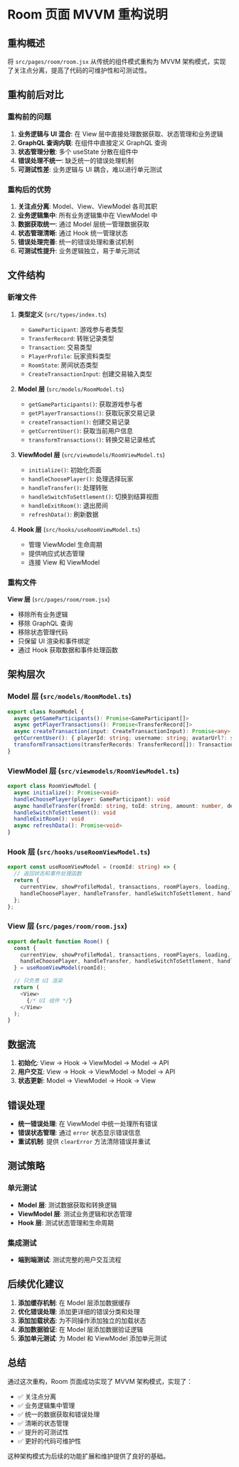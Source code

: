 # Room 页面 MVVM 重构说明

## 重构概述

将 `src/pages/room/room.jsx` 从传统的组件模式重构为 MVVM 架构模式，实现了关注点分离，提高了代码的可维护性和可测试性。

## 重构前后对比

### 重构前的问题

1. **业务逻辑与 UI 混合**: 在 View 层中直接处理数据获取、状态管理和业务逻辑
2. **GraphQL 查询内联**: 在组件中直接定义 GraphQL 查询
3. **状态管理分散**: 多个 useState 分散在组件中
4. **错误处理不统一**: 缺乏统一的错误处理机制
5. **可测试性差**: 业务逻辑与 UI 耦合，难以进行单元测试

### 重构后的优势

1. **关注点分离**: Model、View、ViewModel 各司其职
2. **业务逻辑集中**: 所有业务逻辑集中在 ViewModel 中
3. **数据获取统一**: 通过 Model 层统一管理数据获取
4. **状态管理清晰**: 通过 Hook 统一管理状态
5. **错误处理完善**: 统一的错误处理和重试机制
6. **可测试性提升**: 业务逻辑独立，易于单元测试

## 文件结构

### 新增文件

1. **类型定义** (`src/types/index.ts`)
   - `GameParticipant`: 游戏参与者类型
   - `TransferRecord`: 转账记录类型
   - `Transaction`: 交易类型
   - `PlayerProfile`: 玩家资料类型
   - `RoomState`: 房间状态类型
   - `CreateTransactionInput`: 创建交易输入类型

2. **Model 层** (`src/models/RoomModel.ts`)
   - `getGameParticipants()`: 获取游戏参与者
   - `getPlayerTransactions()`: 获取玩家交易记录
   - `createTransaction()`: 创建交易记录
   - `getCurrentUser()`: 获取当前用户信息
   - `transformTransactions()`: 转换交易记录格式

3. **ViewModel 层** (`src/viewmodels/RoomViewModel.ts`)
   - `initialize()`: 初始化页面
   - `handleChoosePlayer()`: 处理选择玩家
   - `handleTransfer()`: 处理转账
   - `handleSwitchToSettlement()`: 切换到结算视图
   - `handleExitRoom()`: 退出房间
   - `refreshData()`: 刷新数据

4. **Hook 层** (`src/hooks/useRoomViewModel.ts`)
   - 管理 ViewModel 生命周期
   - 提供响应式状态管理
   - 连接 View 和 ViewModel

### 重构文件

**View 层** (`src/pages/room/room.jsx`)
- 移除所有业务逻辑
- 移除 GraphQL 查询
- 移除状态管理代码
- 只保留 UI 渲染和事件绑定
- 通过 Hook 获取数据和事件处理函数

## 架构层次

### Model 层 (`src/models/RoomModel.ts`)
```typescript
export class RoomModel {
  async getGameParticipants(): Promise<GameParticipant[]>
  async getPlayerTransactions(): Promise<TransferRecord[]>
  async createTransaction(input: CreateTransactionInput): Promise<any>
  getCurrentUser(): { playerId: string; username: string; avatarUrl?: string }
  transformTransactions(transferRecords: TransferRecord[]): Transaction[]
}
```

### ViewModel 层 (`src/viewmodels/RoomViewModel.ts`)
```typescript
export class RoomViewModel {
  async initialize(): Promise<void>
  handleChoosePlayer(player: GameParticipant): void
  async handleTransfer(fromId: string, toId: string, amount: number, description: string): Promise<void>
  handleSwitchToSettlement(): void
  handleExitRoom(): void
  async refreshData(): Promise<void>
}
```

### Hook 层 (`src/hooks/useRoomViewModel.ts`)
```typescript
export const useRoomViewModel = (roomId: string) => {
  // 返回状态和事件处理函数
  return {
    currentView, showProfileModal, transactions, roomPlayers, loading, error,
    handleChoosePlayer, handleTransfer, handleSwitchToSettlement, handleExitRoom
  };
};
```

### View 层 (`src/pages/room/room.jsx`)
```typescript
export default function Room() {
  const {
    currentView, showProfileModal, transactions, roomPlayers, loading, error,
    handleChoosePlayer, handleTransfer, handleSwitchToSettlement, handleExitRoom
  } = useRoomViewModel(roomId);

  // 只负责 UI 渲染
  return (
    <View>
      {/* UI 组件 */}
    </View>
  );
}
```

## 数据流

1. **初始化**: View → Hook → ViewModel → Model → API
2. **用户交互**: View → Hook → ViewModel → Model → API
3. **状态更新**: Model → ViewModel → Hook → View

## 错误处理

- **统一错误处理**: 在 ViewModel 中统一处理所有错误
- **错误状态管理**: 通过 `error` 状态显示错误信息
- **重试机制**: 提供 `clearError` 方法清除错误并重试

## 测试策略

### 单元测试
- **Model 层**: 测试数据获取和转换逻辑
- **ViewModel 层**: 测试业务逻辑和状态管理
- **Hook 层**: 测试状态管理和生命周期

### 集成测试
- **端到端测试**: 测试完整的用户交互流程

## 后续优化建议

1. **添加缓存机制**: 在 Model 层添加数据缓存
2. **优化错误处理**: 添加更详细的错误分类和处理
3. **添加加载状态**: 为不同操作添加独立的加载状态
4. **添加数据验证**: 在 Model 层添加数据验证逻辑
5. **添加单元测试**: 为 Model 和 ViewModel 添加单元测试

## 总结

通过这次重构，Room 页面成功实现了 MVVM 架构模式，实现了：

- ✅ 关注点分离
- ✅ 业务逻辑集中管理
- ✅ 统一的数据获取和错误处理
- ✅ 清晰的状态管理
- ✅ 提升的可测试性
- ✅ 更好的代码可维护性

这种架构模式为后续的功能扩展和维护提供了良好的基础。 